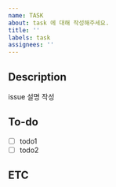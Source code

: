 ```yaml
---
name: TASK
about: task 에 대해 작성해주세요.
title: ''
labels: task
assignees: ''
---
```


## Description

issue 설명 작성

## To-do

- [ ] todo1
- [ ] todo2

## ETC
